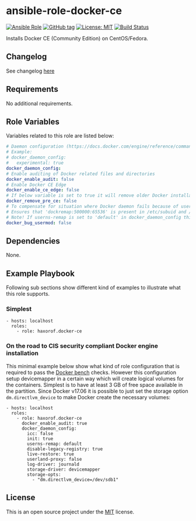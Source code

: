 # ansible-role-docker-ce

[![Ansible Role](https://img.shields.io/ansible/role/17533.svg)](https://galaxy.ansible.com/haxorof/docker-ce/)
[![GitHub tag](https://img.shields.io/github/tag/haxorof/ansible-role-docker-ce.svg)](https://github.com/haxorof/ansible-role-docker-ce)
[![License: MIT](https://img.shields.io/badge/License-MIT-yellow.svg)](https://github.com/haxorof/ansible-role-docker-ce/blob/master/LICENSE)
[![Build Status](https://travis-ci.org/haxorof/ansible-role-docker-ce.svg?branch=master)](https://travis-ci.org/haxorof/ansible-role-docker-ce)

Installs Docker CE (Community Edition) on CentOS/Fedora.

## Changelog

See changelog [here](https://github.com/haxorof/ansible-role-docker-ce/blob/master/CHANGELOG.md)

## Requirements

No additional requirements.


## Role Variables

Variables related to this role are listed below:

```yaml
# Daemon configuration (https://docs.docker.com/engine/reference/commandline/dockerd/)
# Example:
# docker_daemon_config:
#   experimental: true
docker_daemon_config:
# Enable auditing of Docker related files and directories
docker_enable_audit: false
# Enable Docker CE Edge
docker_enable_ce_edge: false
# If below variable is set to true it will remove older Docker installation before Docker CE.
docker_remove_pre_ce: false
# To compensate for situation where Docker daemon fails because of usermod incompatibility.
# Ensures that 'dockremap:500000:65536' is present in /etc/subuid and /etc/subgid.
# Note! If userns-remap is set to 'default' in docker_daemon_config this config will be unnecessary.
docker_bug_usermod: false
```

## Dependencies

None.

## Example Playbook

Following sub sections show different kind of examples to illustrate what this role supports.

### Simplest

    - hosts: localhost
      roles:
        - role: haxorof.docker-ce

### On the road to CIS security compliant Docker engine installation

This minimal example below show what kind of role configuration that is required to pass the [Docker bench](https://github.com/docker/docker-bench-security) checks.
However this configuration setup devicemapper in a certain way which will create logical volumes for the containers. Simplest is to have at least 3 GB of free space available in the partition. Since Docker v17.06 it is possible to just set the storage option `dm.directlvm_device` to make Docker create the necessary volumes:

    - hosts: localhost
      roles:
        - role: haxorof.docker-ce
          docker_enable_audit: true
          docker_daemon_config:
            icc: false
            init: true
            userns-remap: default
            disable-legacy-registry: true
            live-restore: true
            userland-proxy: false
            log-driver: journald
            storage-driver: devicemapper
            storage-opts:
              - "dm.directlvm_device=/dev/sdb1"

## License

This is an open source project under the [MIT](https://github.com/haxorof/ansible-role-docker-ce/blob/master/LICENSE) license.

